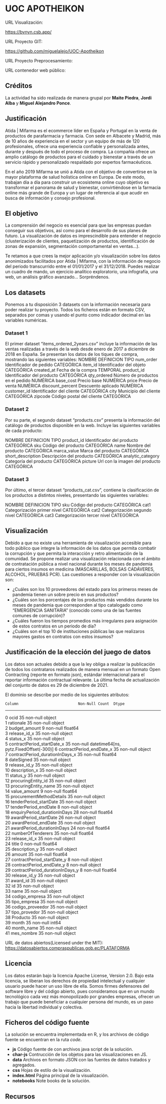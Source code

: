 # UOC APOTHEIKON


URL Visualización:

https://bvnyn.csb.app/

URL Proyecto GIT:

https://github.com/miguelalejo/UOC-Apotheikon

URL Proyecto Preprocesamiento:



URL contenedor web público:




## Créditos

La actividad ha sido realizada de manera grupal por **Maite Piedra**, **Jordi Alba** y **Miguel Alejandro Ponce**.

## Justificación
Atida | Mifarma es el ecommerce líder en España y Portugal en la venta de productos de parafarmacia y farmacia. Con sede en Albacete y Madrid, más de 10 años de experiencia en el sector y un equipo de más de 120 profesionales, ofrece una experiencia confiable y personalizada antes, durante y después de todo el proceso de compra. La compañía ofrece un amplio catálogo de productos para el cuidado y bienestar a través de un servicio rápido y personalizado respaldado por expertos farmacéuticos.

En el año 2019 Mifarma se unió a Atida con el objetivo de convertirse en la mayor plataforma de salud holística online en Europa. De este modo, trabajan día a día para construir un ecosistema online cuyo objetivo es transformar el panorama de salud y bienestar, convirtiéndose en la farmacia online más grande de Europa y un lugar de referencia al que acudir en busca de información y consejo profesional.

## El objetivo
La comprensión del negocio es esencial para que las empresas puedan conseguir sus objetivos, así como para el desarrollo de sus planes de futuro. La visualización de datos es imprescindible para entender el negocio (clusterización de clientes, paquetización de productos, identificación de zonas de expansión, segmentación comportamental en ventas...).

Te retamos a que crees la mejor aplicación y/o visualización sobre los datos anonimizados facilitados por Atida | Mifarma, con la información de negocio del periodo transcurrido entre el 01/01/2017 y el 31/12/2018. Puedes realizar un cuadro de mando, un ejercicio analítico exploratorio, una infografía, una web, un análisis gráfico avanzado… Sorpréndenos.

## Los datasets

Ponemos a tu disposición 3 datasets con la información necesaria para poder realizar tu proyecto. Todos los ficheros están en formato CSV, separados por comas y usando el punto como indicador decimal en las variables numéricas.

### Dataset 1
El primer dataset “items_ordered_2years.csv” incluye la información de las ventas realizadas a través de la web desde enero de 2017 a diciembre de 2018 en España. Se presentan los datos de los tiques de compra, mostrando las siguientes variables:
NOMBRE	DEFINICION	TIPO
num_order	Identificador de pedido	CATEGÓRICA
item_id	Identificador del objeto	CATEGÓRICA
created_at	Fecha de la compra	TEMPORAL
product_id	Identificador del producto	CATEGÓRICA
qty_ordered	Número de productos en el pedido	NUMÉRICA
base_cost	Precio base	NUMÉRICA
price	Precio de venta	NUMÉRICA
discount_percent	Descuento aplicado	NUMÉRICA
customer_id	Identificador del cliente	CATEGÓRICA
city	Municipio del cliente	CATEGÓRICA
zipcode	Código postal del cliente	CATEGÓRICA

### Dataset 2
Por su parte, el segundo dataset “products.csv” presenta la información del catálogo de productos disponible en la web. Incluye las siguientes variables de cada producto:

NOMBRE	DEFINICION	TIPO
product_id	Identificador del producto	CATEGÓRICA
sku	Código del producto	CATEGÓRICA
name	Nombre del producto	CATEGÓRICA
marca_value	Marca del producto	CATEGÓRICA
short_description	Descripción del producto	CATEGÓRICA
analytic_category	Categoría del producto	CATEGÓRICA
picture	Url con la imagen del producto	CATEGÓRICA

### Dataset 3
Por último, el tercer dataset “products_cat.csv”, contiene la clasificación de los productos a distintos niveles, presentando las siguientes variables:

NOMBRE	DEFINICION	TIPO
sku	Código del producto	CATEGÓRICA
cat1	Categorización primer nivel	CATEGÓRICA
cat2	Categorización segundo nivel	CATEGÓRICA
cat3	Categorización tercer nivel	CATEGÓRICA



## Visualización
Debido a que no existe una herramienta de visualización accesible para todo público que integre la información de los datos que permita combatir la corrupción y que permita la interacción y retro alimentación de la comunidad. Se propone realizar una visualización relacionada con el ámbito de contratación pública a nivel nacional durante los meses de pandemia para ciertos insumos en medicina (MASCARILLAS, BOLSAS CADÁVERES, ALCOHOL, PRUEBAS PCR).
Las cuestiones a responder con la visualización son:
* ¿Cuáles son los 10 proveedores del estado para los primeros meses de pandemia tienen un sobre precio en sus productos?
* ¿Cuáles son los porcentajes de los productos más vendidos durante los meses de pandemia que corresponden al tipo catalogado como “EMERGENCIA SANITARIA” (conocido como una de las fuentes comunes de corrupción)?
* ¿Cuáles fueron los tiempos promedios más irregulares para asignación de estos contratos en un periodo de día?
* ¿Cuáles son el top 10 de instituciones públicas las que realizaros mayores gastos en contratos con estos insumos?

## Justificación de la elección del juego de datos
Los datos son actuales debido a que la ley obliga a realizar la publicación de todos los contrataros realizados de manera mensual en un formato Open Contracting (reporte en formato json), estándar internacional para el reportar información contractual relevante. La última fecha de actualización del conjunto de datos es 29 de diciembre de 2021.

El dominio se describe por medio de los siguientes atributos:

    Column                           Non-Null Count  Dtype                                 
---  ------                           --------------  -----                                 
 0   ocid                             35 non-null     object                                
 1   rationale                        35 non-null     object                                
 2   budget_amount                    9 non-null      float64                               
 3   release_id_x                     35 non-null     object                                
 4   status_x                         35 non-null     object                                
 5   contractPeriod_startDate_x       35 non-null     datetime64[ns, pytz.FixedOffset(-300)]
 6   contractPeriod_endDate_x         35 non-null     object                                
 7   contractPeriod_durationInDays_x  35 non-null     float64                               
 8   dateSigned                       35 non-null     object                                
 9   release_id_y                     35 non-null     object                                
 10  description_x                    35 non-null     object                                
 11  status_y                         35 non-null     object                                
 12  procuringEntity_id               35 non-null     object                                
 13  procuringEntity_name             35 non-null     object                                
 14  value_amount                     9 non-null      float64                               
 15  procurementMethodDetails         35 non-null     object                                
 16  tenderPeriod_startDate           35 non-null     object                                
 17  tenderPeriod_endDate             8 non-null      object                                
 18  enquiryPeriod_durationInDays     28 non-null     float64                               
 19  awardPeriod_startDate            26 non-null     object                                
 20  awardPeriod_endDate              35 non-null     object                                
 21  awardPeriod_durationInDays       24 non-null     float64                               
 22  numberOfTenderers                35 non-null     float64                               
 23  release_id_x                     35 non-null     object                                
 24  title                            0 non-null      float64                               
 25  description_y                    35 non-null     object                                
 26  amount                           35 non-null     float64                               
 27  contractPeriod_startDate_y       8 non-null      object                                
 28  contractPeriod_endDate_y         8 non-null      object                                
 29  contractPeriod_durationInDays_y  8 non-null      float64                               
 30  release_id_y                     35 non-null     object                                
 31  award_id                         35 non-null     object                                
 32  id                               35 non-null     object                                
 33  name                             35 non-null     object                                
 34  codigo_empresa                   35 non-null     object                                
 35  tipo_empresa                     35 non-null     object                                
 36  codigo_proveedor                 35 non-null     object                                
 37  tipo_provedor                    35 non-null     object                                
 38  Producto                         35 non-null     object                                
 39  month                            35 non-null     int64                                 
 40  month_name                       35 non-null     object                                
 41  mes_nombre                       35 non-null     object                                


URL de datos abiertos(Licensed under the MIT):
https://datosabiertos.compraspublicas.gob.ec/PLATAFORMA






## Licencia
Los datos estarán bajo la licencia Apache License, Version 2.0. Bajo esta licencia, se liberan los derechos de propiedad intelectual y cualquier usuario puede hacer un uso libre de ella. Somos firmes defensores del software libre y del código abierto, pues consideramos que en un mundo tecnológico cada vez más monopolizado por grandes empresas, ofrecer un trabajo que puede beneficiar a cualquier persona del mundo, es un paso hacia la libertad individual y colectiva.


## Ficheros del código fuente
La solución se encuentra implementada en R, y los archivos de código fuente se encuentran en la ruta *code*.
* **js** Código fuente de con archivos java script de la solución.
* **char-js** Contrucción de los objetos para las visualizaciones en JS.
* **data** Archivos en formato JSON con las fuentes de datos tratados y agregados.
* **css** Hojas de estilo de la visualización.
* **index.html** Página principal de la visualización.
* **notebooks** Note books de la solución.

## Recursos

